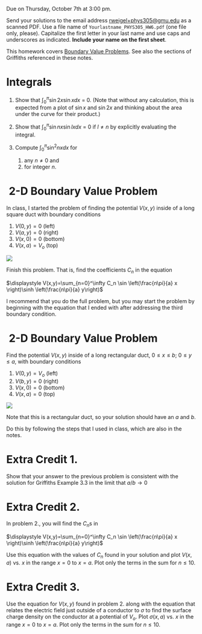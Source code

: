 Due on Thursday, October 7th at 3:00 pm.

Send your solutions to the email address rweigel+phys305@gmu.edu as a scanned PDF. Use a file name of `Yourlastname_PHYS305_HW6.pdf` (one file only, please). Capitalize the first letter in your last name and use caps and underscores as indicated. **Include your name on the first sheet**.

This homework covers [Boundary Value Problems](boundary_value_problems.html). See also the sections of Griffiths referenced in these notes.

# Integrals

1. Show that $\displaystyle\int_0^\pi \sin 2x \sin x dx$ = 0. (Note that without any calculation, this is expected from a plot of $\sin x$ and $\sin 2x$ and thinking about the area under the curve for their product.)

2. Show that $\displaystyle \int_0^\pi \sin nx \sin lx dx$ = 0 if $l\ne n$ by explicitly evaluating the integral.

3. Compute $\displaystyle\int_0^\pi \sin^2 nx dx$ for
   1. any $n\ne 0$ and
   2. for integer $n$.

# &nbsp;2-D Boundary Value Problem

In class, I started the problem of finding the potential $V(x,y)$ inside of a long square duct with boundary conditions

1. $V(0,y) = 0$ (left)
1. $V(a,y) = 0$ (right)
1. $V(x,0) = 0$ (bottom)
1. $V(x,a) = V_o$ (top)

<img src="figures/Boundary_Value_Problems_2D_Square_Top.svg"/>

Finish this problem. That is, find the coefficients $C_n$ in the equation

$\displaystyle V(x,y)=\sum_{n=0}^\infty C_n \sin \left(\frac{n\pi}{a} x \right)\sinh \left(\frac{n\pi}{a} y\right)$

I recommend that you do the full problem, but you may start the problem by beginning with the equation that I ended with after addressing the third boundary condition.

# &nbsp;2-D Boundary Value Problem

Find the potential $V(x,y)$ inside of a long rectangular duct, $0 \le x\le b$; $0 \le y\le a$, with boundary conditions

1. $V(0,y) = V_o$ (left)
1. $V(b,y) = 0$ (right)
1. $V(x,0) = 0$ (bottom)
1. $V(x,a) = 0$ (top)

<img src="figures/Boundary_Value_Problems_2D_Left.svg"/>

Note that this is a rectangular duct, so your solution should have an $a$ and $b$.

Do this by following the steps that I used in class, which are also in the notes.

# Extra Credit 1.

Show that your answer to the previous problem is consistent with the solution for Griffiths Example 3.3 in the limit that $a/b\rightarrow 0$

# Extra Credit 2.

In problem 2., you will find the $C_n$s in

$\displaystyle V(x,y)=\sum_{n=0}^\infty C_n \sin \left(\frac{n\pi}{a} x \right)\sinh \left(\frac{n\pi}{a} y\right)$

Use this equation with the values of $C_n$ found in your solution and plot $V(x,a)$ vs. $x$ in the range $x=0$ to $x=a$. Plot only the terms in the sum for $n\le 10$.

# Extra Credit 3.

Use the equation for $V(x,y)$ found in problem 2. along with the equation that relates the electric field just outside of a conductor to $\sigma$ to find the surface charge density on the conductor at a potential of $V_o$. Plot $\sigma(x,a)$ vs. $x$ in the range $x=0$ to $x=a$. Plot only the terms in the sum for $n\le 10$.

